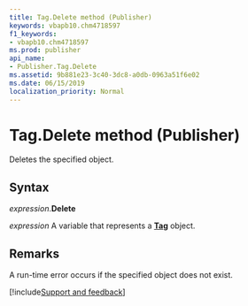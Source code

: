 ```yaml
---
title: Tag.Delete method (Publisher)
keywords: vbapb10.chm4718597
f1_keywords:
- vbapb10.chm4718597
ms.prod: publisher
api_name:
- Publisher.Tag.Delete
ms.assetid: 9b881e23-3c40-3dc8-a0db-0963a51f6e02
ms.date: 06/15/2019
localization_priority: Normal
---
```



# Tag.Delete method (Publisher)

Deletes the specified object.


## Syntax

_expression_.**Delete**

_expression_ A variable that represents a **[Tag](Publisher.Tag.md)** object.


## Remarks

A run-time error occurs if the specified object does not exist.


[!include[Support and feedback](~/includes/feedback-boilerplate.md)]